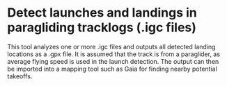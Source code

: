 # Detect launches and landings in paragliding tracklogs (.igc files)

This tool analyzes one or more .igc files and outputs all detected landing locations as a .gpx file. It is assumed that the track is from a paraglider, as average flying speed is used in the launch detection. The output can then be imported into a mapping tool such as Gaia for finding nearby potential takeoffs. 
